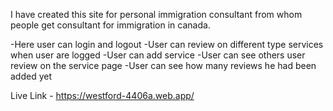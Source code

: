 I have created this site for personal immigration consultant from whom people get  consultant for immigration in canada.

-Here user can login and logout
-User can review on different type services when user are logged
-User can add service
-User can see others user review on the service page
-User can see how many reviews he had been added yet

Live Link - https://westford-4406a.web.app/